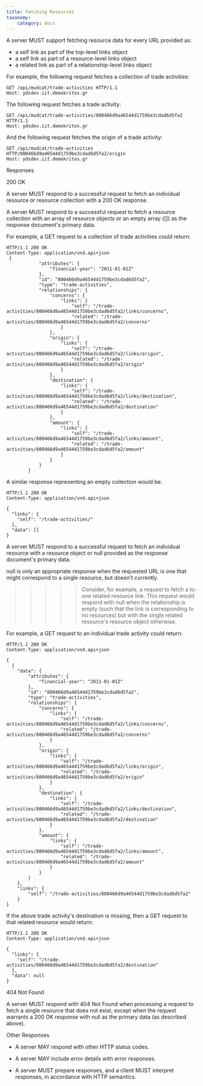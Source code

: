 ```yaml
---
title: Fetching Resources
taxonomy:
    category: docs
---
```


A server MUST support fetching resource data for every URL provided as:

+ a self link as part of the top-level links object
+ a self link as part of a resource-level links object
+ a related link as part of a relationship-level links object

For example, the following request fetches a collection of trade activities:

```
GET /api/mudcat/trade-activities HTTP/1.1
Host: ydsdev.iit.demokritos.gr
```

The following request fetches a trade activity:

```
GET /api/mudcat/trade-activities/800466d9a46544d1759be3cdad6d5fa2 HTTP/1.1
Host: ydsdev.iit.demokritos.gr
```

And the following request fetches the origin of a trade activity:

```
GET /api/mudcat/trade-activities HTTP/800466d9a46544d1759be3cdad6d5fa2/origin
Host: ydsdev.iit.demokritos.gr
```

Responses

200 OK

A server MUST respond to a successful request to fetch an individual resource or resource collection with a 200 OK response.

A server MUST respond to a successful request to fetch a resource collection with an array of resource objects or an empty array ([]) as the response document's primary data.

For example, a GET request to a collection of trade activities could return:

```
HTTP/1.1 200 OK
Content-Type: application/vnd.api+json
 {
            "attributes": {
                "financial-year": "2011-01-01Z"
            },
            "id": "800466d9a46544d1759be3cdad6d5fa2",
            "type": "trade-activities",
            "relationships": {
                "concerns": {
                    "links": {
                        "self": "/trade-activities/800466d9a46544d1759be3cdad6d5fa2/links/concerns",
                        "related": "/trade-activities/800466d9a46544d1759be3cdad6d5fa2/concerns"
                    }
                },
                "origin": {
                    "links": {
                        "self": "/trade-activities/800466d9a46544d1759be3cdad6d5fa2/links/origin",
                        "related": "/trade-activities/800466d9a46544d1759be3cdad6d5fa2/origin"
                    }
                },
                "destination": {
                    "links": {
                        "self": "/trade-activities/800466d9a46544d1759be3cdad6d5fa2/links/destination",
                        "related": "/trade-activities/800466d9a46544d1759be3cdad6d5fa2/destination"
                    }
                },
                "amount": {
                    "links": {
                        "self": "/trade-activities/800466d9a46544d1759be3cdad6d5fa2/links/amount",
                        "related": "/trade-activities/800466d9a46544d1759be3cdad6d5fa2/amount"
                    }
                }
            }
        }
```

A similar response representing an empty collection would be:
```
HTTP/1.1 200 OK
Content-Type: application/vnd.api+json

{
  "links": {
    "self": "/trade-activities/"
  },
  "data": []
} 
```
A server MUST respond to a successful request to fetch an individual resource with a resource object or null provided as the response document's primary data.

null is only an appropriate response when the requested URL is one that might correspond to a single resource, but doesn't currently.

>>>>> Consider, for example, a request to fetch a to-one related resource link. This request would respond with null when the relationship is empty (such that the link is corresponding to no resources) but with the single related resource's resource object otherwise.

For example, a GET request to an individual trade activity could return:
```
HTTP/1.1 200 OK
Content-Type: application/vnd.api+json

{
  {
    "data": {
        "attributes": {
            "financial-year": "2011-01-01Z"
        },
        "id": "800466d9a46544d1759be3cdad6d5fa2",
        "type": "trade-activities",
        "relationships": {
            "concerns": {
                "links": {
                    "self": "/trade-activities/800466d9a46544d1759be3cdad6d5fa2/links/concerns",
                    "related": "/trade-activities/800466d9a46544d1759be3cdad6d5fa2/concerns"
                }
            },
            "origin": {
                "links": {
                    "self": "/trade-activities/800466d9a46544d1759be3cdad6d5fa2/links/origin",
                    "related": "/trade-activities/800466d9a46544d1759be3cdad6d5fa2/origin"
                }
            },
            "destination": {
                "links": {
                    "self": "/trade-activities/800466d9a46544d1759be3cdad6d5fa2/links/destination",
                    "related": "/trade-activities/800466d9a46544d1759be3cdad6d5fa2/destination"
                }
            },
            "amount": {
                "links": {
                    "self": "/trade-activities/800466d9a46544d1759be3cdad6d5fa2/links/amount",
                    "related": "/trade-activities/800466d9a46544d1759be3cdad6d5fa2/amount"
                }
            }
        }
    },
    "links": {
        "self": "/trade-activities/800466d9a46544d1759be3cdad6d5fa2"
    }
}
```

If the above trade activity's destination is missing, then a GET request to that related resource would return:

```
HTTP/1.1 200 OK
Content-Type: application/vnd.api+json

{
  "links": {
    "self": "/trade-activities/800466d9a46544d1759be3cdad6d5fa2/destination"
  },
  "data": null
}
```
404 Not Found

A server MUST respond with 404 Not Found when processing a request to fetch a single resource that does not exist, except when the request warrants a 200 OK response with null as the primary data (as described above).

Other Responses

+ A server MAY respond with other HTTP status codes.

+ A server MAY include error details with error responses.

+ A server MUST prepare responses, and a client MUST interpret responses, in accordance with HTTP semantics.
